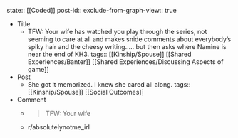 state:: [[Coded]]
post-id::
exclude-from-graph-view:: true

- Title
  - TFW: Your wife has watched you play through the series, not seeming to care at all and makes snide comments about everybody’s spiky hair and the cheesy writing..... but then asks where Namine is near the end of KH3.
    tags:: [[Kinship/Spouse]] [[Shared Experiences/Banter]] [[Shared Experiences/Discussing Aspects of game]]
- Post
  - She got it memorized. I knew she cared all along.
    tags:: [[Kinship/Spouse]] [[Social Outcomes]]
- Comment
  - > TFW: Your wife
  - r/absolutelynotme_irl
